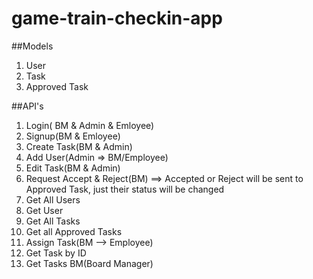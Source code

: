 # game-train-checkin-app

##Models

1. User
2. Task
3. Approved Task

##API's

1. Login( BM & Admin & Emloyee)
2. Signup(BM & Emloyee)
3. Create Task(BM & Admin)
4. Add User(Admin => BM/Employee)
5. Edit Task(BM & Admin)
6. Request Accept & Reject(BM) ==> Accepted or Reject will be sent to Approved Task, just their status will be changed
7. Get All Users
8. Get User
9. Get All Tasks
10. Get all Approved Tasks
11. Assign Task(BM --> Employee)
12. Get Task by ID
13. Get Tasks BM(Board Manager)
